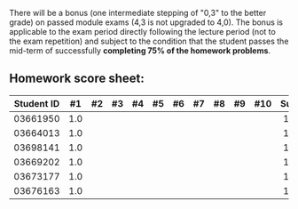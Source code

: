 There will be a bonus (one intermediate stepping of "0,3" to the better grade) on passed module exams (4,3 is not upgraded to 4,0). The bonus is applicable to the exam period directly following the lecture period (not to the exam repetition) and subject to the condition that the student passes the mid-term of successfully **completing 75% of the homework problems**.


## Homework score sheet:

| Student ID |#1 |#2 |#3 |#4 |#5 |#6 |#7 |#8 |#9 |#10 |Sum |
| ---------- |:-:|:-:|:-:|:-:|:-:|:-:|:-:|:-:|:-:|:-: |:-: |
| 03661950   |1.0|   |   |   |   |   |   |   |   |    |1.0 |
| 03664013   |1.0|   |   |   |   |   |   |   |   |    |1.0 |
| 03698141   |1.0|   |   |   |   |   |   |   |   |    |1.0 |
| 03669202   |1.0|   |   |   |   |   |   |   |   |    |1.0 |
| 03673177   |1.0|   |   |   |   |   |   |   |   |    |1.0 |
| 03676163   |1.0|   |   |   |   |   |   |   |   |    |1.0 |